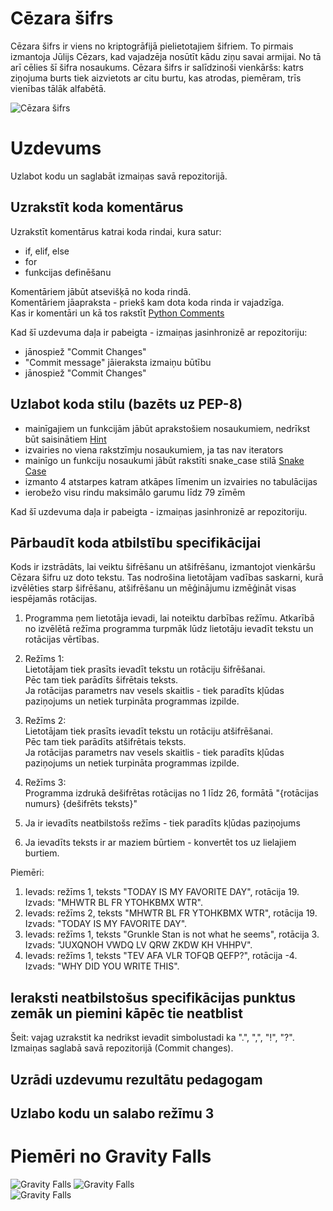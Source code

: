 # Cēzara šifrs
Cēzara šifrs ir viens no kriptogrāfijā pielietotajiem šifriem. To pirmais izmantoja Jūlijs Cēzars, kad vajadzēja nosūtīt kādu ziņu savai armijai. No tā arī cēlies šī šifra nosaukums. Cēzara šifrs ir salīdzinoši vienkāršs: katrs ziņojuma burts tiek aizvietots ar citu burtu, kas atrodas, piemēram, trīs vienības tālāk alfabētā.

![Cēzara šifrs](https://upload.wikimedia.org/wikipedia/commons/thumb/2/2b/Caesar3.svg/600px-Caesar3.svg.png "Cēzara šifrs")

# Uzdevums
Uzlabot kodu un saglabāt izmaiņas savā repozitorijā.

## Uzrakstīt koda komentārus
Uzrakstīt komentārus katrai koda rindai, kura satur:  
- if, elif, else
- for
- funkcijas definēšanu
  
Komentāriem jābūt atsevišķā no koda rindā.  
Komentāriem jāapraksta - priekš kam dota koda rinda ir vajadzīga.  
Kas ir komentāri un kā tos rakstīt [Python Comments](https://www.w3schools.com/python/python_comments.asp)  

Kad šī uzdevuma daļa ir pabeigta - izmaiņas jasinhronizē ar repozitoriju:
- jānospiež "Commit Changes"
- "Commit message" jāieraksta izmaiņu būtību
- jānospiež "Commit Changes"

## Uzlabot koda stilu (bazēts uz PEP-8)
- mainīgajiem un funkcijām jābūt aprakstošiem nosaukumiem, nedrīkst būt saisinātiem [Hint](https://www.samanthaming.com/tidbits/36-bad-variable-names-to-avoid/)
- izvairies no viena rakstzīmju nosaukumiem, ja tas nav iterators
- mainīgo un funkciju nosaukumi jābūt rakstīti snake_case stilā [Snake Case](https://www.w3schools.com/python/python_variables_names.asp)
- izmanto 4 atstarpes katram atkāpes līmenim un izvairies no tabulācijas
- ierobežo visu rindu maksimālo garumu līdz 79 zīmēm

Kad šī uzdevuma daļa ir pabeigta - izmaiņas jasinhronizē ar repozitoriju.

## Pārbaudīt koda atbilstību specifikācijai
Kods ir izstrādāts, lai veiktu šifrēšanu un atšifrēšanu, izmantojot vienkāršu Cēzara šifru uz doto tekstu. Tas nodrošina lietotājam vadības saskarni, kurā izvēlēties starp šifrēšanu, atšifrēšanu un mēģinājumu izmēģināt visas iespējamās rotācijas.

1. Programma ņem lietotāja ievadi, lai noteiktu darbības režīmu. 
  Atkarībā no izvēlētā režīma programma turpmāk lūdz lietotāju ievadīt tekstu un rotācijas vērtības.

2. Režīms 1:  
  Lietotājam tiek prasīts ievadīt tekstu un rotāciju šifrēšanai.  
  Pēc tam tiek parādīts šifrētais teksts.  
  Ja rotācijas parametrs nav vesels skaitlis - tiek paradīts kļūdas paziņojums un netiek turpināta programmas izpilde.  

3. Režīms 2:  
  Lietotājam tiek prasīts ievadīt tekstu un rotāciju atšifrēšanai.  
  Pēc tam tiek parādīts atšifrētais teksts.  
  Ja rotācijas parametrs nav vesels skaitlis - tiek paradīts kļūdas paziņojums un netiek turpināta programmas izpilde.  

4. Režīms 3:  
  Programma izdrukā dešifrētas rotācijas no 1 līdz 26, formātā "{rotācijas numurs} {dešifrēts teksts}"

5. Ja ir ievadīts neatbilstošs režīms - tiek paradīts kļūdas paziņojums

6. Ja ievadīts teksts ir ar maziem būrtiem - konvertēt tos uz lielajiem burtiem.

Piemēri:
1. Ievads: režīms 1, teksts "TODAY IS MY FAVORITE DAY", rotācija 19. Izvads: "MHWTR BL FR YTOHKBMX WTR".  
2. Ievads: režīms 2, teksts "MHWTR BL FR YTOHKBMX WTR", rotācija 19. Izvads: "TODAY IS MY FAVORITE DAY".  
3. Ievads: režīms 1, teksts "Grunkle Stan is not what he seems", rotācija 3. Izvads: "JUXQNOH VWDQ LV QRW ZKDW KH VHHPV".
4. Ievads: režīms 1, teksts "TEV AFA VLR TOFQB QEFP?", rotācija -4. Izvads: "WHY DID YOU WRITE THIS".  
  
## Ieraksti neatbilstošus specifikācijas punktus zemāk un piemini kāpēc tie neatblist
Šeit:
vajag uzrakstit ka nedrikst ievadit simbolustadi ka ".", ",", "!", "?".
Izmaiņas saglabā savā repozitorijā (Commit changes).  

## Uzrādi uzdevumu rezultātu pedagogam  

## Uzlabo kodu un salabo režīmu 3  

# Piemēri no Gravity Falls
![Gravity Falls](http://themysteryofgravityfalls.com/images/credits/001.jpg "Gravity Falls") 
![Gravity Falls](http://themysteryofgravityfalls.com/images/credits/004.jpg "Gravity Falls")   
![Gravity Falls](http://themysteryofgravityfalls.com/images/credits/011.jpg "Gravity Falls")  
